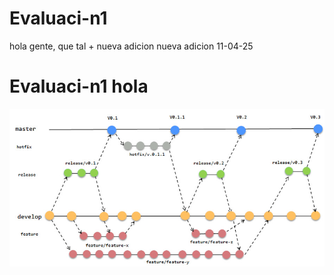 # Evaluaci-n1

hola gente, que tal
+
nueva adicion 
nueva adicion 11-04-25
# Evaluaci-n1 hola
![Modelo de ramas](./img/gitflow.jpg)